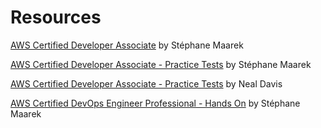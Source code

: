 # Resources

[AWS Certified Developer Associate](https://www.udemy.com/course/aws-certified-developer-associate-dva-c01/) by Stéphane Maarek

[AWS Certified Developer Associate - Practice Tests](https://www.udemy.com/course/aws-certified-developer-associate-practice-tests-dva-c01/) by Stéphane Maarek

[AWS Certified Developer Associate - Practice Tests](https://www.udemy.com/course/aws-developer-associate-practice-exams/) by Neal Davis

[AWS Certified DevOps Engineer Professional - Hands On](https://www.udemy.com/course/aws-certified-devops-engineer-professional-hands-on/) by Stéphane Maarek
